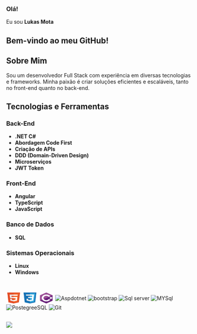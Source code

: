 ### Olá!
Eu sou **Lukas Mota** 
## Bem-vindo ao meu GitHub!

<div>

## Sobre Mim

Sou um desenvolvedor Full Stack com experiência em diversas tecnologias e frameworks. Minha paixão é criar soluções eficientes e escaláveis, tanto no front-end quanto no back-end.

## Tecnologias e Ferramentas

### Back-End
- **.NET C#**
- **Abordagem Code First**
- **Criação de APIs**
- **DDD (Domain-Driven Design)**
- **Microserviços**
- **JWT Token**

### Front-End
- **Angular**
- **TypeScript**
- **JavaScript**

### Banco de Dados
- **SQL**

### Sistemas Operacionais
- **Linux**
- **Windows**

##

</div>



<div style="display: inline_block"><br>
  <img align="center" alt="HTML" height="30" width="40" src="https://raw.githubusercontent.com/devicons/devicon/master/icons/html5/html5-original.svg">
  <img align="center" alt="CSS" height="30" width="40" src="https://raw.githubusercontent.com/devicons/devicon/master/icons/css3/css3-original.svg">
  <img align="center" alt="Csharp" height="30" width="40" src="https://raw.githubusercontent.com/devicons/devicon/master/icons/csharp/csharp-original.svg">
 <img align="center" alt="Aspdotnet" height="30" width="40" src="https://devblogs.microsoft.com/aspnet/wp-content/uploads/sites/16/2018/08/aspnetfeature.png"> 
  <img align="center" alt="bootstrap" height="30" width="40" src="https://th.bing.com/th/id/R.b9d46cc5e8930d60845d168a3ffa6b4c?rik=PsHC4cXGS21rdQ&pid=ImgRaw&r=0">
  <img align="center" alt="Sql server" height="30" widht="40" src="https://www.liblogo.com/img-logo/sq6364s5cc-sql-server-logo-sql-server-free-logo-icons.png">
  <img align="center" alt="MYSql" height="30" widht="40" src="https://th.bing.com/th/id/R.255b77e251b19a6d0600634d2ff9b006?rik=k3edqLFjWyFC1Q&riu=http%3a%2f%2fpngimg.com%2fuploads%2fmysql%2fmysql_PNG22.png&ehk=ffHItQzD%2fUaKL%2bPOiED3dtDd9YUI%2fJRUzYL5raCZnR8%3d&risl=&pid=ImgRaw&r=0">
  <img align="center" alt="PostegreeSQL" height="30" width="40" src="https://cdn.freebiesupply.com/logos/thumbs/2x/postgresql-inc-logo.png">
  <img align="center" alt="Git" height="30" width="40" src="https://icons.veryicon.com/png/o/business/vscode-program-item-icon/git-13.png">

 
</div>

##

<div>
 <a href="https://www.linkedin.com/in/lukas-mota" target="_blank"><img src="https://img.shields.io/badge/-LinkedIn-%230077B5?style=for-the-badge&logo=linkedin&logoColor=white" target="_blank"></a> 
</div>
